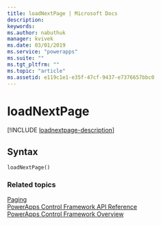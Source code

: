 ```yaml
---
title: loadNextPage | Microsoft Docs
description: 
keywords:
ms.author: nabuthuk
manager: kvivek
ms.date: 03/01/2019
ms.service: "powerapps"
ms.suite: ""
ms.tgt_pltfrm: ""
ms.topic: "article"
ms.assetid: e119c1e1-e35f-47cf-9437-e7376657bbc0
---
```


# loadNextPage

[!INCLUDE [loadnextpage-description](includes/loadnextpage-description.md)]

## Syntax

`loadNextPage()`

### Related topics

[Paging](../paging.md)<br />
[PowerApps Control Framework API Reference](../index.md)<br />
[PowerApps Control Framework Overview](../../overview.md)<br />
